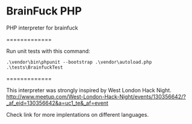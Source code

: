 BrainFuck PHP
=============

PHP interpreter for brainfuck

=============

Run unit tests with this command:

`.\vendor\bin\phpunit --bootstrap .\vendor\autoload.php .\tests\BrainfuckTest`


=============

This interpreter was strongly inspired by West London Hack Night.
http://www.meetup.com/West-London-Hack-Night/events/130356642/?_af_eid=130356642&a=uc1_te&_af=event

Check link for more implentations on different languages.
